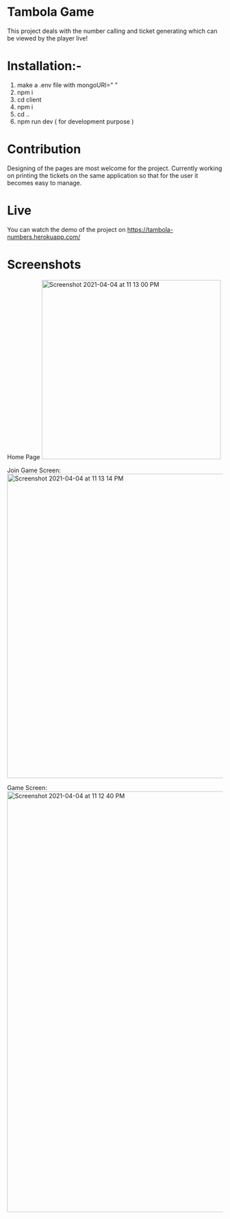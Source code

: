 # Tambola Game

This project deals with the number calling and ticket generating which can be viewed by the player live!

# Installation:-

1. make a .env file with mongoURI=" <your mongodb URI> "
2. npm i
3. cd client
4. npm i
5. cd ..
6. npm run dev ( for development purpose )

# Contribution

Designing of the pages are most welcome for the project.
Currently working on printing the tickets on the same application so that for the user it becomes easy to manage.

# Live

You can watch the demo of the project on https://tambola-numbers.herokuapp.com/

# Screenshots

Home Page
<img width="418" alt="Screenshot 2021-04-04 at 11 13 00 PM" src="https://user-images.githubusercontent.com/55771529/113517049-690f1e00-959b-11eb-91f1-6181547b2d74.png">

Join Game Screen:
<img width="709" alt="Screenshot 2021-04-04 at 11 13 14 PM" src="https://user-images.githubusercontent.com/55771529/113517058-788e6700-959b-11eb-8b9c-a4d4c445f28d.png">

Game Screen:
<img width="981" alt="Screenshot 2021-04-04 at 11 12 40 PM" src="https://user-images.githubusercontent.com/55771529/113517062-847a2900-959b-11eb-935e-f652463aa1ab.png">
